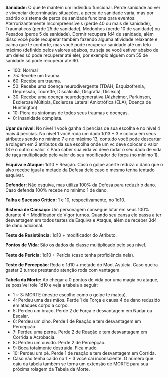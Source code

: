 **Sanidade:** O que te mantem um indivíduo funcional. Perde sanidade ao ver e vivenciar determinadas situações, a perca de sanidade varia, mas por padrão o sistema de perca de sanidade funciona para eventos: Aterrorizantemente Incompreensíveis (perde 40 ou mais de sanidade), Traumáticos (perde 25 de sanidade), Medonhos (perde 10 de sanidade) ou Pesados (perde 5 de sanidade). Dormir recupera 1d4 de sanidade, além disso você pode recuperar também fazendo alguma atividade relaxante e calma que te conforte, mas você pode recuperar sanidade até um teto máximo (definido pelos valores abaixos, ou seja se você estiver abaixo de um deles só pode recuperar até ele), por exemplo alguém com 55 de sanidade só pode recuperar até 60.
- 100: Normal
- 75: Recebe um trauma.
- 60: Recebe um trauma.
- 50: Recebe uma doença neurodivergente (TDAH, Esquizofrenia, Depressão, Tourette, Discalculia, Disgrafia, Dislexia)
- 30: Recebe uma doença neurodegenerativa (Alzheimer, Parkinson, Esclerose Múltipla, Esclerose Lateral Amiotrófica (ELA), Doença de Huntington)
- 10: Piora os sintomas de todos seus traumas e doenças.
- 0: Insanidade completa.

**Upar de nível**: No nível 1 você ganha 4 perícias de sua escolha e no nível 4 mais 4 perícias. No nível 1 você roda um dado 1d13 + 3 e coloca em seus atributos sendo no mínimo 7 e no máximo 13, contudo você pode descartar a rolagem em 2 atributos da sua escolha onde um vc deve colocar o valor 13 e o outro o valor 7. Para saber sua vida vc deve rodar o seu dado de vida de raça multiplicado pelo valor do seu modificador de força (no mínimo 1).

**Esquiva e Ataque:** 1d10 + Reação. Caso o golpe acerte reduza o dano que o alvo recebe igual a metade da Defesa dele caso o mesmo tenha tentado esquivar.

**Defender:** Não esquiva, mas utiliza 100% da Defesa para reduzir o dano. Caso defenda 100% recebe no mínimo 1 de dano.

**Falha e Sucesso Crítico:** 1 e 10, respectivamente, no 1d10.

**Sistema de Cansaço:** Um personagem consegue lutar em seus 100% durante 4 + Modificador de Vigor turnos. Quando seu cansa ele passa a ter desvantagem em todos testes de Esquiva e Ataque, além de receber 3d4 de dano adicional.

**Teste de Resistência:** 1d10 + modificador do Atributo.

**Pontos de Vida**: São os dados da classe multiplicado pelo seu nível. 

**Teste de Perícia:** 1d10 + Perícia (caso tenha proficiência nela).

**Teste de Percepção**: Roda o 1d10 + metade do Mod. Astúcia. Caso queira gastar 2 turnos prestando atenção roda com vantagem.

**Tabela da Morte:** Ao chegar a 0 pontos de vida por uma magia ou ataque, se possível role 1d10 e veja a tabela a seguir:
- 1 ~ 3: MORTE (mestre escolhe como o golpe te matou).
- 4: Perdeu uma das mãos. Perde 1 de Força e causa 4 de dano reduzido em ataques corpo a corpo.
- 5: Perdeu um braço. Perde 2 de Força e desvantagem em Nadar ou Escalar.
- 6: Perdeu um olho. Perde 1 de Reação e tem desvantagem em Percepção.
- 7: Perdeu uma perna. Perde 2 de Reação e tem desvantagem em Corrida e Acrobacia.
- 8: Perdeu um ouvido. Perde 2 de Percepção.
- 9: Boca totalmente destruída. Fica mudo.
- 10: Perdeu um pé. Perde 1 de reação e tem desvantagem em Corrida.
- Caso não tenha caído no 1 ~ 3 você cai inconsciente. O número que caiu da tabela também se torna um extensão de MORTE para sua próxima rolagem da Tabela da Morte.
